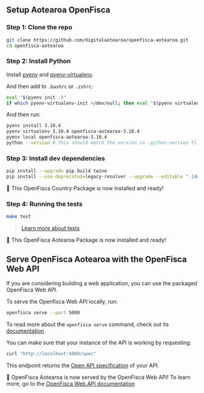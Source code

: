 ## Setup Aotearoa OpenFisca

### Step 1: Clone the repo

```sh
git clone https://github.com/digitalaotearoa/openfisca-aotearoa.git
cd openfisca-aotearoa
```

### Step 2: Install Python

Install [pyenv](https://github.com/pyenv/pyenv) and [pyenv-virtualenv](https://github.com/pyenv/pyenv-virtualenv).

And then add to `.bashrc` or `.zshrc`:

```sh
eval "$(pyenv init -)"
if which pyenv-virtualenv-init >/dev/null; then eval "$(pyenv virtualenv-init -)"; fi
```

And then run:

```sh
pyenv install 3.10.4
pyenv virtualenv 3.10.4 openfisca-aotearoa-3.10.4
pyenv local openfisca-aotearoa-3.10.4
python --version # This should match the version in .python-version file
```

### Step 3: Install dev dependencies

```sh
pip install --upgrade pip build twine
pip install --use-deprecated=legacy-resolver --upgrade --editable ".[dev]"
```

:tada: This OpenFisca Country Package is now installed and ready!

### Step 4: Running the tests

```sh
make test
```

> [Learn more about tests](https://openfisca.org/doc/coding-the-legislation/writing_yaml_tests.html)

:tada: This OpenFisca Aotearoa Package is now installed and ready!

## Serve OpenFisca Aotearoa with the OpenFisca Web API

If you are considering building a web application, you can use the packaged OpenFisca Web API.

To serve the Openfisca Web API locally, run:

```sh
openfisca serve --port 5000
```

To read more about the `openfisca serve` command, check out its [documentation](https://openfisca.readthedocs.io/en/latest/openfisca_serve.html).

You can make sure that your instance of the API is working by requesting:

```sh
curl "http://localhost:5000/spec"
```

This endpoint returns the [Open API specification](https://www.openapis.org/) of your API.

:tada: OpenFisca Aotearoa is now served by the OpenFisca Web API! To learn more, go to the [OpenFisca Web API documentation](https://openfisca.org/doc/openfisca-web-api/index.html)

